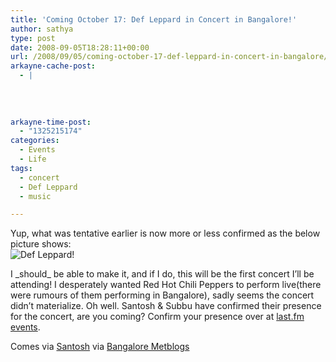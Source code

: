 ```yaml
---
title: 'Coming October 17: Def Leppard in Concert in Bangalore!'
author: sathya
type: post
date: 2008-09-05T18:28:11+00:00
url: /2008/09/05/coming-october-17-def-leppard-in-concert-in-bangalore/
arkayne-cache-post:
  - |
    
    
    
    
arkayne-time-post:
  - "1325215174"
categories:
  - Events
  - Life
tags:
  - concert
  - Def Leppard
  - music

---
```

<p style="text-align: left;">
  Yup, what was tentative earlier is now more or less confirmed as the below picture shows:<br /> <img class="aligncenter" src="http://img510.imageshack.us/img510/688/defleppard2300x225ag3.jpg" alt="Def Leppard!" />
</p>

<p style="text-align: left; ">
  I _should_ be able to make it, and if I do, this will be the first concert I&#8217;ll be attending! I desperately wanted Red Hot Chili Peppers to perform live(there were rumours of them performing in Bangalore), sadly seems the concert didn&#8217;t materialize. Oh well. Santosh & Subbu have confirmed their presence for the concert, are you coming? Confirm your presence over at <a href="http://www.last.fm/event/583424">last.fm events</a>.
</p>

<p style="text-align: left; ">
  Comes via <a href="http://www.santoshgs.com/blog/108/def-leppard-concert-in-bangalore-october-17th-2008/">Santosh</a> via <a href="http://bangalore.metblogs.com/2008/08/25/its-gig-time/">Bangalore Metblogs</a>
</p>
